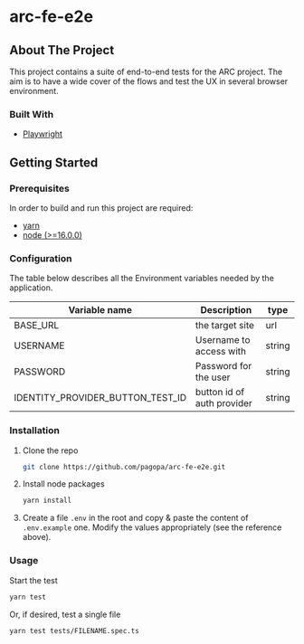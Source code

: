 # arc-fe-e2e

## About The Project

This project contains a suite of end-to-end tests for the ARC project. The aim is to have a wide cover of the flows and test the UX in several browser environment.

### Built With

- [Playwright](https://playwright.dev/)

## Getting Started

### Prerequisites

In order to build and run this project are required:

- [yarn](https://yarnpkg.com/)
- [node (>=16.0.0)](https://nodejs.org/it/)

### Configuration

The table below describes all the Environment variables needed by the application.

| Variable name                    | Description                | type                  |
| -------------------------------- | -------------------------- | --------------------- |
| BASE_URL                         | the target site            | url                   |
| USERNAME                         | Username to access with    | string                |
| PASSWORD                         | Password for the user      | string                |
| IDENTITY_PROVIDER_BUTTON_TEST_ID | button id of auth provider | string                |

### Installation

1. Clone the repo
   ```sh
   git clone https://github.com/pagopa/arc-fe-e2e.git
   ```
2. Install node packages
   ```sh
   yarn install
   ```
3. Create a file `.env` in the root and copy & paste the content of `.env.example` one. Modify the values appropriately (see the reference above).

### Usage

Start the test

```sh
yarn test
```

Or, if desired, test a single file

```sh
yarn test tests/FILENAME.spec.ts
```
